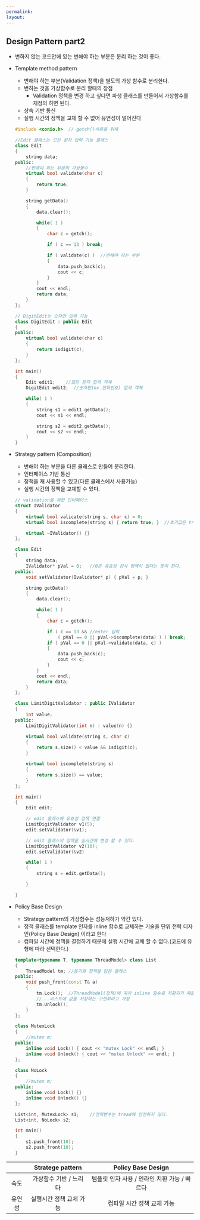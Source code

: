 ```yaml
---
permalink: 
layout:
---
```

## Design Pattern part2

- 변하지 않는 코드안에 있는 변해야 하는 부분은 분리 하는 것이 좋다.

- Template method pattern
    - 변해야 하는 부분(Validation 정책)을 별도의 가상 함수로 분리한다.
    - 변하는 것을 가상함수로 분리 할때의 장점
        - Validation 정책을 변경 하고 싶다면 파생 클래스를 만들어서 가상함수를 재정의 하면 된다.
    - 상속 기반 통신
    - 실행 시간의 정책을 교체 할 수 없어 유연성이 떨어진다
    ```cpp
    #include <conio.h>  // getch()사용을 위해

    //Edit 클래스는 모든 문자 입력 가능 클래스
    class Edit
    {
        string data;
    public: 
        //변해야 하는 부분의 가상함수
        virtual bool validate(char c)
        {
            return true;
        }

        string getData()
        {
            data.clear();

            while( 1 )
            {
                char c = getch();

                if ( c == 13 ) break;

                if ( validate(c) )  //변해야 하는 부분
                {
                    data.push_back(c);
                    cout << c;
                }
            }
            cout << endl;
            return data;
        }
    };

    // DigitEdit는 숫자만 입력 가능
    class DigitEdit : public Edit
    {
    public:
        virtual bool validate(char c)
        {
            return isdigit(c);
        }
    };

    int main()
    {
        Edit edit1;    //모든 문자 입력 객체
        DigitEdit edit2;  //숫자만(ex.전화번호) 입력 객체

        while( 1 )
        {
            string s1 = edit1.getData();
            cout << s1 << endl;

            string s2 = edit2.getData();
            cout << s2 << endl;
        }
    }

    ```

- Strategy pattern (Composition)
    - 변해야 하는 부분을 다른 클래스로 만들어 분리한다.
    - 인터페이스 기반 통신
    - 정책을 재 사용할 수 있고(다른 클래스에서 사용가능)
    - 실행 시간의 정책을 교체할 수 있다.
    ```cpp
    // validation을 위한 인터페이스
    struct IValidator
    {
        virtual bool valicate(string s, char c) = 0;
        virtual bool iscomplete(string s) { return true; }  //초기값은 true로 하고 필요한 class에서 재정의 하여 사용한다.

        virtual ~IValidator() {}
    };

    class Edit
    {
        string data;
        IValidator* pVal = 0;   //0은 유효성 검사 정책이 없다는 뜻이 된다.
    public:
        void setValidator(Ivalidator* p) { pVal = p; }

        string getData()
        {
            data.clear();

            while( 1 )
            {
                char c = getch();

                if ( c == 13 && //enter 입력
                    ( pVal == 0 || pVal->iscomplete(data) ) ) break;
                if ( pVal == 0 || pVal->validate(data, c) )
                {
                    data.push_back(c);
                    cout << c;
                }
            }
            cout << endl;
            return data;
        }
    };

    class LimitDigitValidator : public IValidator
    {
        int value;
    public:
        LimitDigitValidator(int n) : value(n) {}

        virtual bool validate(string s, char c)
        {
            return s.size() < value && isdigit(c);
        }

        virtual bool iscomplete(string s)
        {
            return s.size() == value;
        }
    };
    
    int main() 
    {
        Edit edit;

        // edit 클래스에 유효성 정책 연결
        LimitDigitValidator v1(5);
        edit.setValidator(&v1);

        // edit 클래스의 정책을 실시간에 변경 할 수 있다.
        LimitDigitValidator v2(10);
        edit.setValidator(&v2)

        while( 1 )
        {
            string s = edit.getData();

        }

    }
    ```
- Policy Base Design
    - Strategy pattern의 가상함수는 성능저하가 약간 있다.
    - 정책 클래스를 template 인자를 inline 함수로 교체하는 기술을 단위 전략 디자인(Policy Base Design) 이라고 한다
    - 컴파일 시간에 정책을 결정하기 때문에 실행 시간에 교체 할 수 없다.(코드에 유형에 따라 선택한다.)
    ```cpp
    template<typename T, typename ThreadModel> class List
    {
        ThreadModel tm; //동기화 정책을 담은 클래스
    public:
        void push_front(const T& a)
        {
            tm.Lock();  //ThreadModel(정책)에 따라 inline 함수로 치환되기 때문에 빠르다.
            //...리스트에 값을 저장하는 구현부라고 가정
            tm.Unlock();
        }
    };

    class MutexLock
    {
        //mutex m;
    public:
        inline void Lock() { cout << "mutex Lock" << endl; }
        inline void Unlock() { cout << "mutex Unlock" << endl; }
    };

    class NoLock
    {
        //mutex m;
    public:
        inline void Lock() {}
        inline void Unlock() {}
    };

    List<int, MutexLock> s1;    //전역변수는 tread에 안전하지 않다.
    List<int, NoLock> s2;

    int main()
    {
        s1.push_front(10);
        s2.push_front(10);
    }
    ```
||Stratege pattern|Policy Base Design|
|:--:|:--------------:|:----------------:|
| 속도 | 가상함수 기반 / 느리다 | 템플릿 인자 사용 / 인라인 치환 가능 / 빠르다 |
| 유연성 | 실행시간 정책 교체 가능 | 컴파일 시간 정책 교체 가능 |